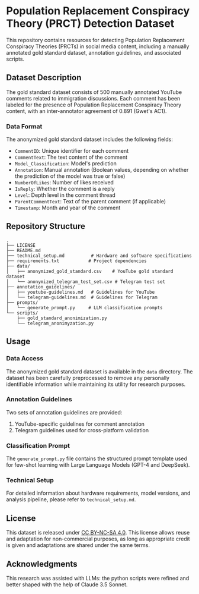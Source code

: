 # Population Replacement Conspiracy Theory (PRCT) Detection Dataset

This repository contains resources for detecting Population Replacement Conspiracy Theories (PRCTs) in social media content, including a manually annotated gold standard dataset, annotation guidelines, and associated scripts.

## Dataset Description

The gold standard dataset consists of 500 manually annotated YouTube comments related to immigration discussions. Each comment has been labeled for the presence of Population Replacement Conspiracy Theory content, with an inter-annotator agreement of 0.891 (Gwet's AC1).

### Data Format

The anonymized gold standard dataset includes the following fields:
- `CommentID`: Unique identifier for each comment
- `CommentText`: The text content of the comment
- `Model_Classification`: Model's prediction
- `Annotation`: Manual annotation (Boolean values, depending on whether the prediction of the model was true or false)
- `NumberOfLikes`: Number of likes received
- `IsReply`: Whether the comment is a reply
- `Level`: Depth level in the comment thread
- `ParentCommentText`: Text of the parent comment (if applicable)
- `Timestamp`: Month and year of the comment

## Repository Structure
```
.
├── LICENSE
├── README.md
├── technical_setup.md          # Hardware and software specifications
├── requirements.txt           # Project dependencies
├── data/
│   ├── anonymized_gold_standard.csv    # YouTube gold standard dataset
│   └── anonymized_telegram_test_set.csv # Telegram test set
├── annotation_guidelines/
│   ├── youtube-guidelines.md   # Guidelines for YouTube
│   └── telegram-guidelines.md  # Guidelines for Telegram
├── prompts/
│   └── generate_prompt.py     # LLM classification prompts
└── scripts/
    ├── gold_standard_anonimization.py
    └── telegram_anonimyzation.py
```

## Usage

### Data Access
The anonymized gold standard dataset is available in the `data` directory. The dataset has been carefully preprocessed to remove any personally identifiable information while maintaining its utility for research purposes.

### Annotation Guidelines
Two sets of annotation guidelines are provided:
1. YouTube-specific guidelines for comment annotation
2. Telegram guidelines used for cross-platform validation

### Classification Prompt
The `generate_prompt.py` file contains the structured prompt template used for few-shot learning with Large Language Models (GPT-4 and DeepSeek).

### Technical Setup
For detailed information about hardware requirements, model versions, and analysis pipeline, please refer to `technical_setup.md`.

## License

This dataset is released under [CC BY-NC-SA 4.0](https://creativecommons.org/licenses/by-nc-sa/4.0/). This license allows reuse and adaptation for non-commercial purposes, as long as appropriate credit is given and adaptations are shared under the same terms.

## Acknowledgments

This research was assisted with LLMs: the python scripts were refined and better shaped with the help of Claude 3.5 Sonnet.
